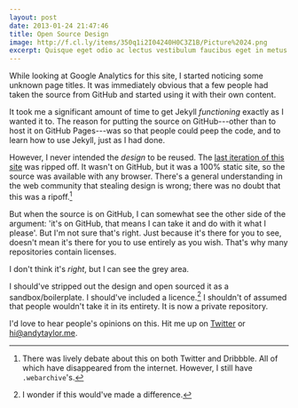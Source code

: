 ```yaml
---
layout: post
date: 2013-01-24 21:47:46
title: Open Source Design
image: http://f.cl.ly/items/350q1i2I04240H0C3Z1B/Picture%2024.png
excerpt: Quisque eget odio ac lectus vestibulum faucibus eget in metus.
---
```


While looking at Google Analytics for this site, I started noticing some unknown page titles. It was immediately obvious that a few people had taken the source from GitHub and started using it with their own content.

It took me a significant amount of time to get Jekyll *functioning* exactly as I wanted it to. The reason for putting the source on GitHub---other than to host it on GitHub Pages---was so that people could peep the code, and to learn how to use Jekyll, just as I had done.

However, I never intended the *design* to be reused. The [last iteration of this site][1] was ripped off. It wasn't on GitHub, but it was a 100% static site, so the source was available with any browser. There's a general understanding in the web community that stealing design is wrong; there was no doubt that this was a ripoff.[^1]

But when the source is on GitHub, I can somewhat see the other side of the argument: 'it's on GitHub, that means I can take it and do with it what I please'. But I'm not sure that's right. Just because it's there for you to see, doesn't mean it's there for you to use entirely as you wish. That's why many repositories contain licenses.

I don't think it's *right*, but I can see the grey area.

I should've stripped out the design and open sourced it as a sandbox/boilerplate. I should've included a licence.[^2] I shouldn't of assumed that people wouldn't take it in its entirety. It is now a private repository. 

I'd love to hear people's opinions on this. Hit me up on [Twitter][2] or <hi@andytaylor.me>.


[1]: http://andytaylor.me/v3/
[2]: http://twitter.com/andytlr

[^1]: There was lively debate about this on both Twitter and Dribbble. All of which have disappeared from the internet. However, I still have `.webarchive`'s.
[^2]: I wonder if this would've made a difference.